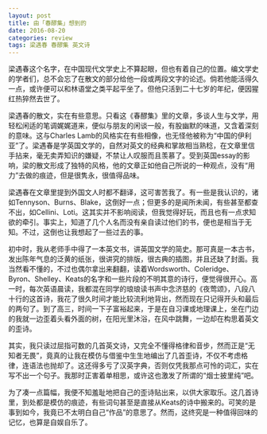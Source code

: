 ```yaml
---
layout: post
title: 由「春醪集」想到的
date: 2016-08-20
categories: review
tags: 梁遇春 春醪集 英文诗
---
```


梁遇春这个名字，在中国现代文学史上不算起眼，但也有着自己的位置。编文学史的学者们，总不会忘了在散文的部分给他一段或两段文字的论述。倘若他能活得久一点，或许便可以和林语堂之类平起平坐了。但他只活到二十七岁的年纪，便因猩红热猝然去世了。

梁遇春的散文，实在有些意思。只看这《春醪集》里的文章，多谈人生与文学，用轻松闲适的笔调娓娓道来，便似与朋友的闲谈一般，有股幽默的味道，又含着深刻的意味。这与Charles Lamb的风格实在有些相像，也无怪他被称为“中国的伊利亚”了。梁遇春是学英国文学的，自然对英文的经典和掌故相当熟稔，在文章里信手拈来，毫无卖弄知识的嫌疑，不禁让人叹服而且羡慕了。受到英国essay的影响，梁的散文形成了独特的风格，他的文章正如他自己所说的一种观点，没有“用力”去做的痕迹，但是很隽永，很值得品味。

梁遇春在文章里提到外国文人时都不翻译，这可害苦我了。有一些是我认识的，诸如Tennyson、Burns、Blake，这倒好一点；但更多的是闻所未闻，有些甚至都查不出，如Cellini、Loti。这其实并不影响阅读，但我觉得好玩，而且也有一点求知欲的牵引。事实上，知道了几个人名而没有亲自读过他们的书，便也是相当于无知。不过，这倒也让我想起了一些过去的事。

初中时，我从老师手中得了一本英文书，讲英国文学的简史。那可真是一本古书，发出陈年气息的泛黄的纸张，很讲究的排版，很古典的插图，并且还缺了封面。我当然看不懂的，不过也偶尔拿出来翻翻，读着Wordsworth、Coleridge、Byron、Shelley、Keats的名字和一些片段的不明其意的诗行，便觉得很开心。高一时，每次英语晨读，我都混在同学的琅琅读书声中念济慈的《夜莺颂》，八段八十行的这首诗，我花了很久时间才能比较流利地背出，然而现在只记得开头和最后的两句了。到了高三，时间一下子富裕起来，于是在自习课或地理课上，坐在门边的我就一边歪着头看外面的树，在阳光里沐浴，在风中跳舞，一边却在构思着英文的歪诗。

其实，我只读过屈指可数的几首英文诗，又完全不懂得格律和音步，然而正是“无知者无畏”，竟真的让我在模仿与借鉴中生生地编出了几首歪诗，不仅不考虑格律，连语法也抛却了。这还得多亏了汉英字典，否则仅凭我那点可怜的词汇，实在写不出一个句子。我那时正害着单相思，或许这也激发了所谓的“烟士披里纯”吧。

为了凑一点篇幅，我便不知羞耻地把自己的歪诗贴出来，以供大家取乐。这几首诗里，到处都是模仿的痕迹，有些词句甚至是直接从Keats的诗中搬来的。可笑的是事到如今，我竟已不太明白自己“作品”的意思了。然而，这终究是一种值得回味的记忆，也算是自娱自乐了。
